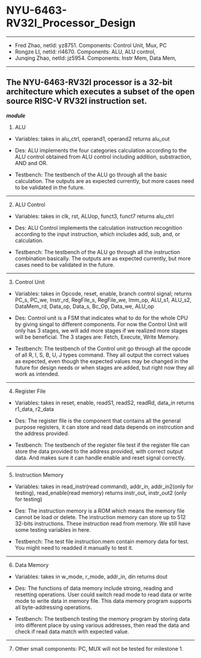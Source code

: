 # NYU-6463-RV32I_Processor_Design

---

- Fred Zhao, netId: yz8751. Components: Control Unit, Mux, PC 
- Rongze LI, netId: rl4670. Components: ALU, ALU control, 
- Junqing Zhao, netId: jz5954.  Components: Instr Mem, Data Mem, 
---
The NYU-6463-RV32I processor is a 32-bit architecture which executes a subset of the open source RISC-V RV32I
instruction set. 
---
***module***
1. ALU 
- Variables:
takes in alu_ctrl, operand1, operand2
returns alu_out

- Des:
ALU implements the four categories calculation according to the ALU control obtained from ALU control including addition, substraction, AND and OR.

- Testbench:
The testbench of the ALU go through all the basic calculation. The outputs are as expected currently, but more cases need to be validated in the future.

---
2. ALU Control 
- Variables:
takes in clk, rst, ALUop, funct3, funct7
returns alu_ctrl

- Des:
ALU Control implements the calculation instruction recognition according to the input instruction, which includes add, sub, and, or calculation.

- Testbench:
The testbench of the ALU go through all the instruction combination basically. The outputs are as expected currently, but more cases need to be validated in the future.

---
3. Control Unit 
- Variables: 
takes in Opcode, reset, enable, branch control signal;
returns PC_s, PC_we, Instr_rd, RegFile_s, RegFile_we, Imm_op, ALU_s1, ALU_s2, DataMem_rd, Data_op, Data_s, Bc_Op, Data_we, ALU_op

- Des: 
Control unit is a FSM that indicates what to do for the whole CPU by giving singal to different components. 
For now the Control Unit will only has 3 stages, we will add more stages if we realized more stages will be beneficial. 
The 3 stages are: Fetch, Execute, Write Memory.

- Testbench: 
The testbench of the Control unit go through all the opcode of all R, I, S, B, U, J types command. They all output the correct values as expected, even though the expected values may be changed in the future for design needs or when stages are added, but right now they all work as intended.  

---
4. Register File
- Variables: 
takes in reset, enable, readS1, readS2, readRd, data_in
returns r1_data, r2_data

- Des: 
The register file is the component that contains all the general purpose registers, it can store and read data depends on instrcution and the address provided. 

- Testbench: 
The testbench of the register file test if the register file can store the data provided to the address provided, with correct output data. And makes sure it can handle enable and reset signal correctly. 

---
5. Instruction Memory 
- Variables:
takes in read_instr(read command), addr_in, addr_in2(only for testing), read_enable(read memory)
returns instr_out, instr_out2 (only for testing)

- Des:
The instruction memory is a ROM which means the memory file cannot be load or delete. The instruction memory can store up to 512 32-bits instructions. These instruction read from memory. We still have some testing variables in here. 

- Testbench:
The test file instruction.mem contain memory data for test. You might need to readded it manually to test it.

---
6. Data Memory
- Variables:
takes in w_mode, r_mode, addr_in, din
returns dout

- Des:
The functions of data memory include stroing, reading and resetting operations. User could switch read mode to read data or write mode to write data in memory file. This data memory program supports all byte-addressing operations.

- Testbench:
The testbench testing the memory program by storing data into different place by using various addresses, then read the data and check if read data match with expected value. 

---
7. Other small components: PC, MUX will not be tested for milestone 1. 

